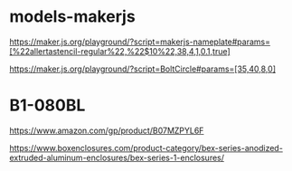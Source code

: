 # models-makerjs
 
https://maker.js.org/playground/?script=makerjs-nameplate#params=[%22allertastencil-regular%22,%22$10%22,38,4,1,0.1,true]

https://maker.js.org/playground/?script=BoltCircle#params=[35,40,8,0]

# B1-080BL

https://www.amazon.com/gp/product/B07MZPYL6F

https://www.boxenclosures.com/product-category/bex-series-anodized-extruded-aluminum-enclosures/bex-series-1-enclosures/

